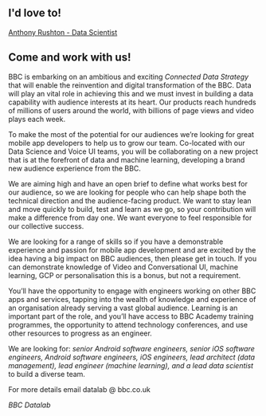 ## I'd love to!

[Anthony Rushton - Data Scientist](http://arushton.github.io)

## Come and work with us!

BBC is embarking on an ambitious and exciting _Connected Data Strategy_ that will enable the reinvention and digital transformation of the BBC. Data will play an vital role in achieving this and we must invest in building a data capability with audience interests at its heart. Our products reach hundreds of millions of users around the world, with billions of page views and video plays each week.  

To make the most of the potential for our audiences we’re looking for great mobile app developers to help us to grow our team. Co-located with our Data Science and Voice UI teams, you will be collaborating on a new project that is at the forefront of data and machine learning, developing a brand new audience experience from the BBC.  

We are aiming high and have an open brief to define what works best for our audience, so we are looking for people who can help shape both the technical direction and the audience-facing product.  We want to stay lean and move quickly to build, test and learn as we go, so your contribution will make a difference from day one. We want everyone to feel responsible for our collective success.

We are looking for a range of skills so if you have a demonstrable experience and passion for mobile app development and are excited by the idea having a big impact on BBC audiences, then please get in touch.  If you can demonstrate knowledge of Video and Conversational UI, machine learning, GCP or personalisation this is a bonus, but not a requirement.

You’ll have the opportunity to engage with engineers working on other BBC apps and services, tapping into the wealth of knowledge and experience of an organisation already serving a vast global audience.  Learning is an important part of the role, and you’ll have access to BBC Academy training programmes, the opportunity to attend technology conferences, and use other resources to progress as an engineer.

We are looking for: _senior Android software engineers, senior iOS software engineers, Android software engineers, iOS engineers, lead architect (data management), lead engineer (machine learning), and a lead data scientist_ to build a diverse team. 

For more details email datalab @ bbc.co.uk

_BBC Datalab_

